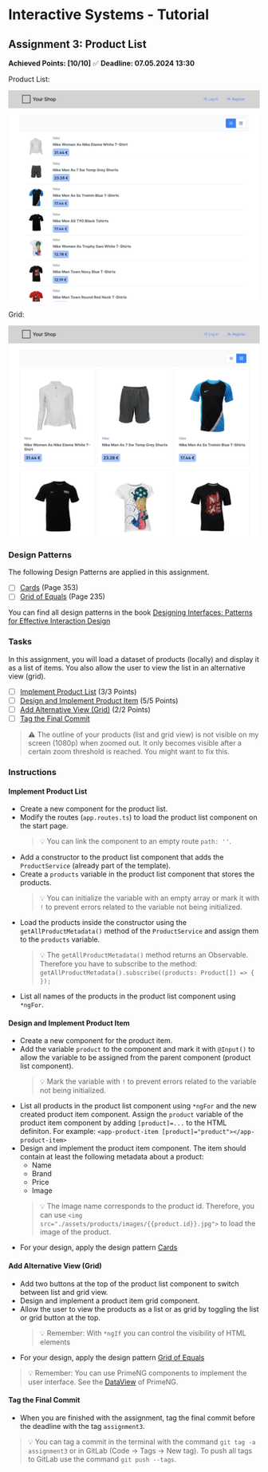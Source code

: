 # Interactive Systems - Tutorial

## Assignment 3: Product List

**Achieved Points: [10/10]** ✅ 
**Deadline: 07.05.2024 13:30**  

Product List:

<img src="images/assignment3_teaser_1.png"  width="600">

Grid:

<img src="images/assignment3_teaser_2.png"  width="600">

### Design Patterns

The following Design Patterns are applied in this assignment.

- [ ] [Cards](https://ebookcentral.proquest.com/lib/uni-konstanz/reader.action?docID=5996435&ppg=373) (Page 353)
- [ ] [Grid of Equals](https://ebookcentral.proquest.com/lib/uni-konstanz/reader.action?docID=5996435&ppg=255) (Page 235)

You can find all design patterns in the book [Designing Interfaces: Patterns for Effective Interaction Design](https://ebookcentral.proquest.com/lib/uni-konstanz/detail.action?docID=5996435)

### Tasks

In this assignment, you will load a dataset of products (locally) and display it as a list of items. You also allow the user to view the list in an alternative view (grid).

- [ ] [Implement Product List](#implement-product-list) (3/3 Points)
- [ ] [Design and Implement Product Item](#design-and-implement-product-item) (5/5 Points)
- [ ] [Add Alternative View (Grid)](#add-alternative-view-grid) (2/2 Points)
- [ ] [Tag the Final Commit](#tag-the-final-commit)

> ⚠️ The outline of your products (list and grid view) is not visible on my screen (1080p) when zoomed out. It only becomes visible after a certain zoom threshold is reached. You might want to fix this.

### Instructions

#### Implement Product List

- Create a new component for the product list.
- Modify the routes (`app.routes.ts`) to load the product list component on the start page.
  > 💡 You can link the component to an empty route `path: ''`.
- Add a constructor to the product list component that adds the `ProductService` (already part of the template).
- Create a `products` variable in the product list component that stores the products. 
  > 💡 You can initialize the variable with an empty array or mark it with `!` to prevent errors related to the variable not being initialized. 
- Load the products inside the constructor using the `getAllProductMetadata()` method of the `ProductService` and assign them to the `products` variable.
  > 💡 The `getAllProductMetadata()` method returns an Observable. Therefore you have to subscribe to the method: `getAllProductMetadata().subscribe((products: Product[]) => { });`
- List all names of the products in the product list component using `*ngFor`.

#### Design and Implement Product Item

- Create a new component for the product item.
- Add the variable `product` to the component and mark it with `@Input()` to allow the variable to be assigned from the parent component (product list component).
  > 💡 Mark the variable with `!` to prevent errors related to the variable not being initialized.
- List all products in the product list component using `*ngFor` and the new created product item component. Assign the `product` variable of the product item component by adding `[product]=...` to the HTML definiton. For example: `<app-product-item [product]="product"></app-product-item>`
- Design and implement the product item component. The item should contain at least the following metadata about a product:
  - Name
  - Brand
  - Price
  - Image
  > 💡 The image name corresponds to the product id. Therefore, you can use `<img src="./assets/products/images/{{product.id}}.jpg">` to load the image of the product.
- For your design, apply the design pattern [Cards](https://ebookcentral.proquest.com/lib/uni-konstanz/reader.action?docID=5996435&ppg=373)

#### Add Alternative View (Grid)

- Add two buttons at the top of the product list component to switch between list and grid view.
- Design and implement a product item grid component.
- Allow the user to view the products as a list or as grid by toggling the list or grid button at the top.
  > 💡 Remember: With `*ngIf` you can control the visibility of HTML elements
- For your design, apply the design pattern [Grid of Equals](https://ebookcentral.proquest.com/lib/uni-konstanz/reader.action?docID=5996435&ppg=255)

> 💡 Remember: You can use PrimeNG components to implement the user interface. See the [DataView](https://primeng.org/dataview) of PrimeNG.

#### Tag the Final Commit

- When you are finished with the assignment, tag the final commit before the deadline with the tag `assignment3`.

> 💡 You can tag a commit in the terminal with the command `git tag -a assignment3` or in GitLab (Code -> Tags -> New tag). To push all tags to GitLab use the command `git push --tags`.
